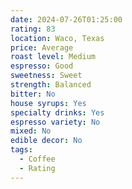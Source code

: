 ```yaml
---
date: 2024-07-26T01:25:00
rating: 83
location: Waco, Texas
price: Average
roast level: Medium
espresso: Good
sweetness: Sweet
strength: Balanced
bitter: No
house syrups: Yes
specialty drinks: Yes
espresso variety: No
mixed: No
edible decor: No
tags:
  - Coffee
  - Rating
---
```



